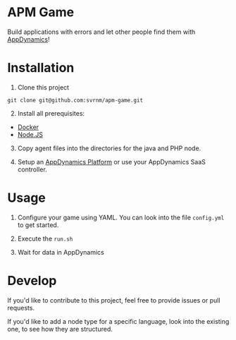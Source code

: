 # APM Game

Build applications with errors and let other people find them with [AppDynamics](https://www.appdynamics.com/)!

# Installation

1. Clone this project

```shell
git clone git@github.com:svrnm/apm-game.git
```

2. Install all prerequisites:
- [Docker](https://www.docker.com/)
- [Node.JS](https://nodejs.org/en/)

3. Copy agent files into the directories for the java and PHP node.

4. Setup an [AppDynamics Platform](https://docs.appdynamics.com/display/latest/AppDynamics+Platform) or use your AppDynamics SaaS controller.

# Usage

1. Configure your game using YAML. You can look into the file `config.yml` to get started.

2. Execute the `run.sh`

3. Wait for data in AppDynamics

# Develop

If you'd like to contribute to this project, feel free to provide issues or pull requests.

If you'd like to add a node type for a specific language, look into the existing one, to see how they are structured.
